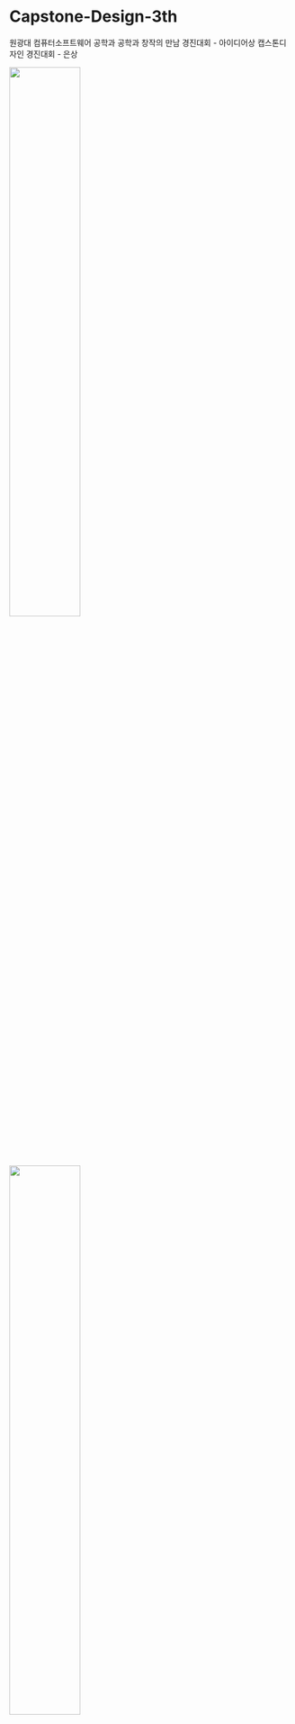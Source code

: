 # Capstone-Design-3th
원광대 컴퓨터소프트웨어 공학과 
공학과 창작의 만남 경진대회 - 아이디어상
캡스톤디자인 경진대회 - 은상

<img src = "https://user-images.githubusercontent.com/58000781/107633516-81557180-6cab-11eb-87e9-5aeae428bf19.jpg" width = "50%" height = "50%">
<img src = "https://user-images.githubusercontent.com/58000781/107634379-c5954180-6cac-11eb-864e-22ad2836688c.jpg" wodth = "50%" height = "50%">

![금연유도 스마트 담배케이스](https://user-images.githubusercontent.com/58000781/107632194-83b6cc00-6ca9-11eb-8d2c-e3c06397417c.jpg)

## Case[Hardware]
![image](https://user-images.githubusercontent.com/58000781/107632604-0e97c680-6caa-11eb-8ace-8fd1a8761e85.png)
## App[Andriod]
![image](https://user-images.githubusercontent.com/58000781/107632802-53bbf880-6caa-11eb-8955-b4ca13c979b6.png)

